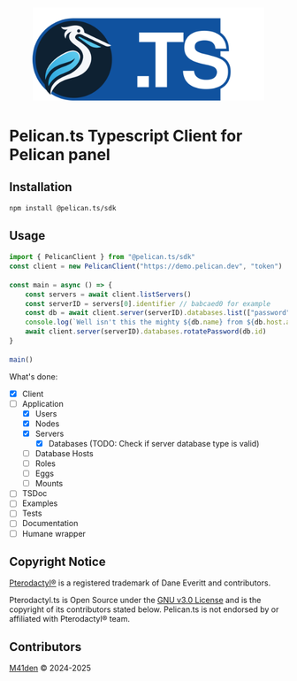 <h1 align="center">
    <img src=".github/logo.png" width="420" />
</h1>

# Pelican.ts Typescript Client for Pelican panel

## Installation
```shell
npm install @pelican.ts/sdk
```

## Usage
```ts
import { PelicanClient } from "@pelican.ts/sdk"
const client = new PelicanClient("https://demo.pelican.dev", "token")

const main = async () => {
    const servers = await client.listServers()
    const serverID = servers[0].identifier // babcaed0 for example
    const db = await client.server(serverID).databases.list(["password"])[0] // including password
    console.log(`Well isn't this the mighty ${db.name} from ${db.host.address}!`)
    await client.server(serverID).databases.rotatePassword(db.id)
}

main()
```

What's done:
- [X] Client
- [ ] Application
  - [X] Users
  - [X] Nodes
  - [X] Servers
    - [X] Databases (TODO: Check if server database type is valid)
  - [ ] Database Hosts
  - [ ] Roles
  - [ ] Eggs
  - [ ] Mounts
- [ ] TSDoc
- [ ] Examples
- [ ] Tests
- [ ] Documentation
- [ ] Humane wrapper

## Copyright Notice
[Pterodactyl®](https://github.com/pterodactyl) is a registered trademark of Dane Everitt and contributors.

Pterodactyl.ts is Open Source under the [GNU v3.0 License](LICENSE) and is the copyright
of its contributors stated below. Pelican.ts is not endorsed by or affiliated with Pterodactyl® team.

## Contributors
[M41den](https://github.com/m41denx) © 2024-2025